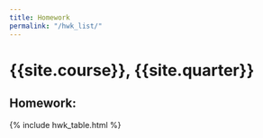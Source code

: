 ```yaml
---
title: Homework
permalink: "/hwk_list/"
---
```


# {{site.course}}, {{site.quarter}}

<h2 id="homework">Homework:</h2>
{% include hwk_table.html %}
